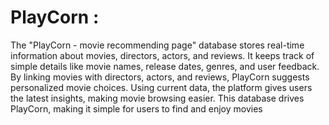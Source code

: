 # PlayCorn :
The "PlayCorn - movie recommending page" database stores real-time information about movies, directors, actors, and reviews. It keeps track of simple details like movie names, release dates, genres, and user feedback. By linking movies with directors, actors, and reviews, PlayCorn suggests personalized movie choices. Using current data, the platform gives users the latest insights, making movie browsing easier. This database drives PlayCorn, making it simple for users to find and enjoy movies
